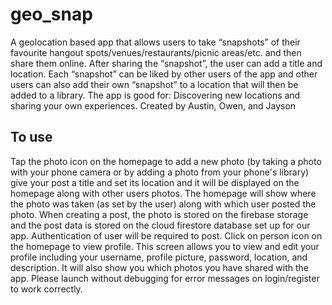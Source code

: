 # geo_snap

A geolocation based app that allows users to take “snapshots” of their favourite hangout spots/venues/restaurants/picnic areas/etc. and then share them online. After sharing the “snapshot”, the user can add a title and location. Each “snapshot” can be liked by other users of the app and other users can also add their own “snapshot” to a location that will then be added to a library. The app is good for: Discovering new locations and sharing your own experiences. Created by Austin, Owen, and Jayson


## To use

Tap the photo icon on the homepage to add a new photo (by taking a photo with your phone camera or by adding a photo from your phone's library) give your post a title and set its location and it will be displayed on the homepage along with other users photos. The homepage will show where the photo was taken (as set by the user) along with which user posted the photo. When creating a post, the photo is stored on the firebase storage and the post data is stored on the cloud firestore database set up for our app. Authentication of user will be required to post. Click on person icon on the homepage to view profile. This screen allows you to view and edit your profile including your username, profile picture, password, location, and description. It will also show you which photos you have shared with the app. Please launch without debugging for error messages on login/register to work correctly.


